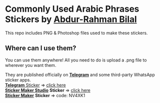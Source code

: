 # Commonly Used Arabic Phrases Stickers by [Abdur-Rahman Bilal](https://aramb.aramservices.com)

This repo includes PNG & Photoshop files used to make these stickers.

## Where can I use them?
You can use them anywhere! All you need to do is upload a .png file to wherever you want them.

They are published officially on [**Telegram**](https://t.me/addstickers/commonarabic) and some third-party WhatsApp sticker apps.<br>
[**Telegram** Sticker](https://t.me/) => [click here](https://t.me/addstickers/commonarabic)<br>
[**Sticker Maker Studio**](https://apps.apple.com/app/sticker-maker-studio/id1443326857) **Sticker** => [click here](https://getstickerpack.com/stickers/commonly-used-arabic-phrases-by-abdur-rahman-bilal)<br>
[**Sticker Maker**](https://stickercommunity.com/) **Sticker** => code: NV4XK1<br>
